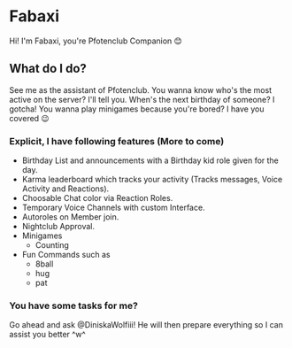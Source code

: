 # Fabaxi

Hi! I'm Fabaxi, you're Pfotenclub Companion 😊

## What do I do?

See me as the assistant of Pfotenclub.
You wanna know who's the most active on the server? I'll tell you.
When's the next birthday of someone? I gotcha!
You wanna play minigames because you're bored? I have you covered 😉

### Explicit, I have following features (More to come)

- Birthday List and announcements with a Birthday kid role given for the day.
- Karma leaderboard which tracks your activity (Tracks messages, Voice Activity and Reactions).
- Choosable Chat color via Reaction Roles.
- Temporary Voice Channels with custom Interface.
- Autoroles on Member join.
- Nightclub Approval.
- Minigames
  - Counting
- Fun Commands such as
  - 8ball
  - hug
  - pat

### You have some tasks for me?

Go ahead and ask @DiniskaWolfiii! He will then prepare everything so I can assist you better ^w^